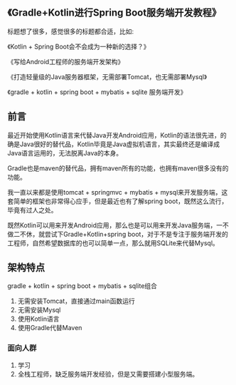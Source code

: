 ## 《Gradle+Kotlin进行Spring Boot服务端开发教程》

标题想了很多，感觉很多的标题都合适，比如:

《Kotlin + Spring Boot会不会成为一种新的选择？》

《写给Android工程师的服务端开发架构》

《打造轻量级的Java服务器框架，无需部署Tomcat，也无需部署Mysql》

《gradle + kotlin + spring boot + mybatis + sqlite 服务端开发》



## 前言
最近开始使用Kotlin语言来代替Java开发Android应用，Kotlin的语法很先进，的确是Java很好的替代品，Kotlin毕竟是Java虚拟机语言，其实最终还是编译成Java语言运用的，无法脱离Java的本身。

Gradle也是maven的替代品，拥有maven所有的功能，也拥有maven很多没有的功能。

我一直以来都是使用tomcat + springmvc + mybatis + mysql来开发服务端，这套简单的框架也非常得心应手，但是最近也有了解spring boot，既然这么流行，毕竟有过人之处。

既然Kotlin可以用来开发Android应用，那么也是可以用来开发Java服务端，一不做二不休，就尝试下Gradle+Kotlin+spring boot，对于不是专注于服务端开发的工程师，自然希望数据库的也可以简单一点，那么就用SQLite来代替Mysql。


## 架构特点
gradle + kotlin + spring boot + mybatis + sqlite组合
1. 无需安装Tomcat，直接通过main函数运行
2. 无需安装Mysql
3. 使用Kotlin语言
4. 使用Gradle代替Maven

### 面向人群
1. 学习
2. 全栈工程师，缺乏服务端开发经验，但是又需要搭建小型服务端。